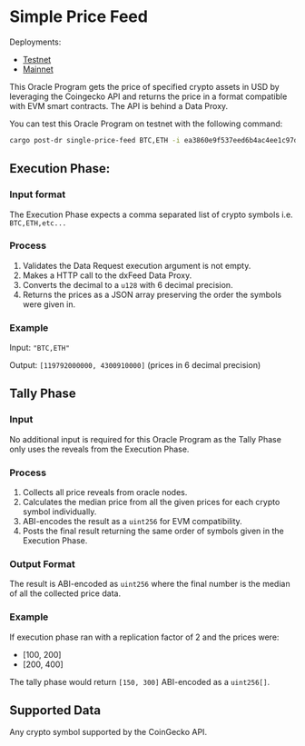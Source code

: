 # Simple Price Feed

Deployments:
- [Testnet](https://testnet.explorer.seda.xyz/oracle-programs/ea3860e9f537eed6b4ac4ee1c97dea0fd1b7e33a29afaa846ad29671ddaa194e)
- [Mainnet](https://mainnet.explorer.seda.xyz/oracle-programs/ae31c9c4026d259cabab6df4e012f4837175fa27572c49e313337516f971772a)

This Oracle Program gets the price of specified crypto assets in USD by leveraging the Coingecko API and returns the price in a format compatible with EVM smart contracts. The API is behind a Data Proxy.

You can test this Oracle Program on testnet with the following command:

```sh
cargo post-dr single-price-feed BTC,ETH -i ea3860e9f537eed6b4ac4ee1c97dea0fd1b7e33a29afaa846ad29671ddaa194e
```

## Execution Phase:

### Input format

The Execution Phase expects a comma separated list of crypto symbols i.e. `BTC,ETH,etc...`

### Process

1. Validates the Data Request execution argument is not empty.
2. Makes a HTTP call to the dxFeed Data Proxy.
3. Converts the decimal to a `u128` with 6 decimal precision.
4. Returns the prices as a JSON array preserving the order the symbols were given in.

### Example

Input: `"BTC,ETH"`

Output: `[119792000000, 4300910000]` (prices in 6 decimal precision)

## Tally Phase

### Input

No additional input is required for this Oracle Program as the Tally Phase only uses the reveals from the Execution Phase.

### Process

1. Collects all price reveals from oracle nodes.
1. Calculates the median price from all the given prices for each crypto symbol individually.
1. ABI-encodes the result as a `uint256` for EVM compatibility.
1. Posts the final result returning the same order of symbols given in the Execution Phase.

### Output Format

The result is ABI-encoded as `uint256` where the final number is the median of all the collected price data.

### Example

If execution phase ran with a replication factor of 2 and the prices were:
- [100, 200]
- [200, 400]

The tally phase would return `[150, 300]` ABI-encoded as a `uint256[]`.

## Supported Data

Any crypto symbol supported by the CoinGecko API.
